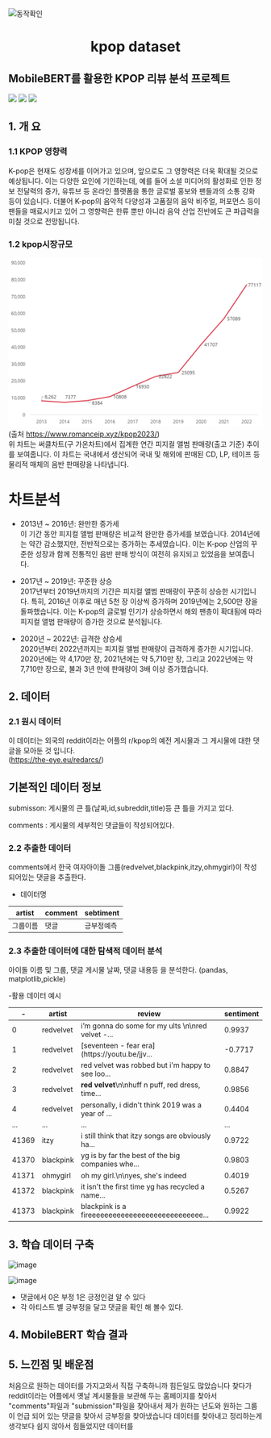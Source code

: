 <img src="https://github.com/ssom1/example/blob/main/k-pop-idol-center-stage-enveloped-in-a-spotlight-fans-silhouettes-forming-a-heart-shaped-ocean-in-.png" alt="동작확인" width="1000" height="350"/>

# <p align="center" style = "font-size:30"> **kpop dataset** <p>

## MobileBERT를 활용한 KPOP 리뷰 분석 프로젝트  
<!-- 
badge icon 참고 사이트
https://github.com/danmadeira/simple-icon-badges
-->
<img src="https://img.shields.io/badge/python-%233776AB.svg?&style=for-the-badge&logo=python&logoColor=white" />
<img src="https://img.shields.io/badge/pytorch-%23EE4C2C.svg?&style=for-the-badge&logo=pytorch&logoColor=white" />
<img src="https://img.shields.io/badge/pycharm-%23000000.svg?&style=for-the-badge&logo=pycharm&logoColor=white" />

## 1. 개 요 
### 1.1 KPOP 영향력

K-pop은 현재도 성장세를 이어가고 있으며, 앞으로도 그 영향력은 더욱 확대될 것으로 예상됩니다. 이는 다양한 요인에 기인하는데, 예를 들어 소셜 미디어의 활성화로 인한 정보 전달력의 증가, 유튜브 등 온라인 플랫폼을 통한 글로벌 홍보와 팬들과의 소통 강화 등이 있습니다. 더불어 K-pop의 음악적 다양성과 고품질의 음악 비주얼, 퍼포먼스 등이 팬들을 매료시키고 있어 그 영향력은 한류 뿐만 아니라 음악 산업 전반에도 큰 파급력을 미칠 것으로 전망됩니다.

### 1.2 kpop시장규모

![동장화면](https://github.com/ssom1/example/blob/main/kpop%20%EC%84%B1%EC%9E%A5.png)
(출처 https://www.romanceip.xyz/kpop2023/) <br>
위 차트는 써클차트(구 가온차트)에서 집계한 연간 피지컬 앨범 판매량(출고 기준) 추이를 보여줍니다. 이 차트는 국내에서 생산되어 국내 및 해외에 판매된 CD, LP, 테이프 등 물리적 매체의 음반 판매량을 나타냅니다.

# 차트분석
- 2013년 ~ 2016년: 완만한 증가세 <br>
  이 기간 동안 피지컬 앨범 판매량은 비교적 완만한 증가세를 보였습니다. 2014년에는 약간 감소했지만, 전반적으로는 증가하는 추세였습니다. 이는 K-pop 산업의 꾸준한 성장과 함께 전통적인 음반 판매 방식이 여전히 유지되고 있었음을 보여줍니다.
  
- 2017년 ~ 2019년: 꾸준한 상승 <br>
  2017년부터 2019년까지의 기간은 피지컬 앨범 판매량이 꾸준히 상승한 시기입니다. 특히, 2016년 이후로 매년 5천 장 이상씩 증가하며 2019년에는 2,500만 장을 돌파했습니다. 이는 K-pop의 글로벌 인기가 상승하면서 해외 팬층이 확대됨에 따라 피지컬 앨범 판매량이 증가한 것으로 분석됩니다.

- 2020년 ~ 2022년: 급격한 상승세 <br>
  2020년부터 2022년까지는 피지컬 앨범 판매량이 급격하게 증가한 시기입니다. 2020년에는 약 4,170만 장, 2021년에는 약 5,710만 장, 그리고 2022년에는 약 7,710만 장으로, 불과 3년 만에 판매량이 3배 이상 증가했습니다.
  
## 2. 데이터
### 2.1 원시 데이터
이 데이터는 외국의 reddit이라는 어플의 r/kpop의 예전 게시물과 그 게시물에 대한 댓글을 모아둔 것 입니다. <br>
(https://the-eye.eu/redarcs/)

## 기본적인 데이터 정보
submisson: 게시물의 큰 틀(날짜,id,subreddit,title)등 큰 틀을 가지고 있다.

comments : 게시물의 세부적인 댓글들이 작성되어있다.

### 2.2 추출한 데이터
comments에서 한국 여자아이돌 그룹(redvelvet,blackpink,itzy,ohmygirl)이 작성되어있는
댓글을 추출한다.

- 데이터명

|artist|comment|sebtiment|
|------|---------|------|
|그룹이름|댓글|긍부정예측|

### 2.3 추출한 데이터에 대한 탐색적 데이터 분석
아이돌 이름 및 그룹, 댓글 게시물 날짜, 댓글 내용등 을 분석한다.
(pandas, matplotlib,pickle)

-활용 데이터 예시

|-|artist|review|sentiment|
|----|----|----|----|
|0|redvelvet|i’m gonna do some for my ults \n\nred velvet -...|0.9937|
|1|redvelvet|[seventeen - fear era](https:\/\/youtu.be\/jjv...|-0.7717|
|2|redvelvet|red velvet was robbed but i'm happy to see loo...|0.8847|
|3|redvelvet|**red velvet**\n\nhuff n puff, red dress, time...|0.9856|
|4|redvelvet|personally, i didn't think 2019 was a year of ...|0.4404|
|...|...|...|...|
|41369|itzy|i still think that itzy songs are obviously ha...|0.9722|
|41370|blackpink|yg is by far the best of the big companies whe...|0.9803|
|41371|ohmygirl|oh my girl.\n\nyes, she's indeed|0.4019|
|41372|blackpink|  it isn't the first time yg has recycled a name...|0.5267|
|41373|blackpink|blackpink is a fireeeeeeeeeeeeeeeeeeeeeeeeeeee...|0.9922|


## 3. 학습 데이터 구축
![image](https://github.com/ssom1/kpopdataset/assets/101031955/222a22f2-6af9-416d-8507-ec5b83a7ee52)

![image](https://github.com/ssom1/kpopdataset/assets/101031955/85996933-f81c-40cf-a31a-cfea827ff3c4)

- 댓글에서 0은 부정 1은 긍정인걸 알 수 있다
- 각 아티스트 별 긍부정을 달고 댓글을 확인 해 볼수 있다.

## 4. MobileBERT 학습 결과

## 5. 느낀점 및 배운점
처음으로 원하는 데이터를 가지고와서 직접 구축하니까 힘든일도 많았습니다
찾다가 reddit이라는 어플에서 옛날 계시물들을 보관해 두는 홈페이지를 찾아서
"comments"파일과 "submission"파일을 찾아내서 제가 원하는 년도와 원하는 그룹이 언급 되어 있는
댓글을 찾아서 긍부정을 찾아냈습니다 
데이터를 찾아내고 정리하는게 생각보다 쉽지 않아서 힘들었지만 데이터를
